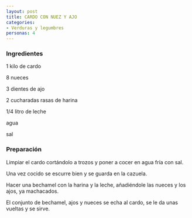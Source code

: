 ```yaml
---
layout: post
title: CARDO CON NUEZ Y AJO
categories:
- Verduras y legumbres
personas: 4 
---
```

<h3>Ingredientes</h3>
1 kilo de cardo

8 nueces

3 dientes de ajo

2 cucharadas rasas de harina

1/4 litro de leche

agua

sal

<h3>Preparación</h3>
Limpiar el cardo cortándolo a trozos y poner a cocer en agua fría con sal.

Una vez cocido se escurre bien y se guarda en la cazuela.

Hacer una bechamel con la harina y la leche, añadiéndole las nueces y los ajos, ya machacados.

El conjunto de bechamel, ajos y nueces se echa al cardo, se le da unas vueltas y se sirve.

